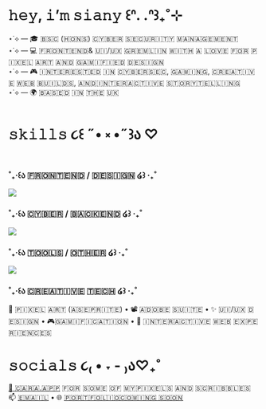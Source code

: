 #  𝚑𝚎𝚢, 𝚒’𝚖 𝚜𝚒𝚊𝚗𝚢 ꒰ᐢ. .ᐢ꒱₊˚⊹

⋆˙⟡ — 🎓 ​🇧​​🇸​​🇨​ (​🇭​​🇴​​🇳​​🇸​) ​🇨​​🇾​​🇧​​🇪​​🇷​ ​🇸​​🇪​​🇨​​🇺​​🇷​​🇮​​🇹​​🇾​ ​🇲​​🇦​​🇳​​🇦​​🇬​​🇪​​🇲​​🇪​​🇳​​🇹​ </br>
⋆˙⟡ — 💻 ​🇫​​🇷​​🇴​​🇳​​🇹​​🇪​​🇳​​🇩​ & ​🇺​​🇮​/​🇺​​🇽​ ​🇬​​🇷​​🇪​​🇲​​🇱​​🇮​​🇳​ ​🇼​​🇮​​🇹​​🇭​ ​🇦​ ​🇱​​🇴​​🇻​​🇪​ ​🇫​​🇴​​🇷​ ​🇵​​🇮​​🇽​​🇪​​🇱​ ​🇦​​🇷​​🇹​ ​🇦​​🇳​​🇩​ ​🇬​​🇦​​🇲​​🇮​​🇫​​🇮​​🇪​​🇩​ ​🇩​​🇪​​🇸​​🇮​​🇬​​🇳​ </br>
⋆˙⟡ — 🎮 ​🇮​​🇳​​🇹​​🇪​​🇷​​🇪​​🇸​​🇹​​🇪​​🇩​ ​🇮​​🇳​ ​🇨​​🇾​​🇧​​🇪​​🇷​​🇸​​🇪​​🇨​, ​🇬​​🇦​​🇲​​🇮​​🇳​​🇬​, ​🇨​​🇷​​🇪​​🇦​​🇹​​🇮​​🇻​​🇪​ ​🇼​​🇪​​🇧​ ​🇧​​🇺​​🇮​​🇱​​🇩​​🇸​, ​🇦​​🇳​​🇩​ ​🇮​​🇳​​🇹​​🇪​​🇷​​🇦​​🇨​​🇹​​🇮​​🇻​​🇪​ ​🇸​​🇹​​🇴​​🇷​​🇾​​🇹​​🇪​​🇱​​🇱​​🇮​​🇳​​🇬​ </br>
⋆˙⟡ — 🌍 ​🇧​​🇦​​🇸​​🇪​​🇩​ ​🇮​​🇳​ ​🇹​​🇭​​🇪​ ​🇺​​🇰​

# 𝚜𝚔𝚒𝚕𝚕𝚜 ૮꒰ ˶• ༝ •˶꒱ა ♡
### ˚₊‧꒰ა ​🇫​​🇷​​🇴​​🇳​​🇹​​🇪​​🇳​​🇩​ / ​🇩​​🇪​​🇸​​🇮​​🇬​​🇳​ ໒꒱ ‧₊˚ 
  <img src="https://skillicons.dev/icons?i=react,vite,ts,js,css,sass,html,figma,tailwind,threejs" />

### ˚₊‧꒰ა ​🇨​​🇾​​🇧​​🇪​​🇷​ / ​🇧​​🇦​​🇨​​🇰​​🇪​​🇳​​🇩​  ໒꒱ ‧₊˚
  <img src="https://skillicons.dev/icons?i=python,cpp,cs,php,wordpress,kali,linuxnodejs,powershell,mysql" />

### ​˚₊‧꒰ა  🇹​​🇴​​🇴​​🇱​​🇸​ / 🇴🇹​​🇭🇪🇷​​ ​​໒꒱ ‧₊˚
<img src="https://skillicons.dev/icons?i=git,github,vscode,npm,blender,replit,discord,ps,xd,premiere,ae,au,unity,yarn,netlify" />  

### ˚₊‧꒰ა  ​🇨​​🇷​​🇪​​🇦​​🇹​​🇮​​🇻​​🇪​ ​🇹​​🇪​​🇨​​🇭​ ໒꒱ ‧₊˚ 
🎨 🇵​​🇮​​🇽​​🇪​​🇱​ ​🇦​​🇷​​🇹​ (🇦​​🇸​​🇪​​🇵​​🇷​​🇮​​🇹​​🇪​) •   📽️ ​🇦​​🇩​​🇴​​🇧​​🇪​ ​🇸​​🇺​​🇮​​🇹​​🇪​ •   ✨ ​🇺​​🇮​/​🇺​​🇽​ ​🇩​​🇪​​🇸​​🇮​​🇬​​🇳​ •  🎮 ​🇬​​🇦​​🇲​​🇮​​🇫​​🇮​​🇨​​🇦​​🇹​​🇮​​🇴​​🇳​ •  💫 ​🇮​​🇳​​🇹​​🇪​​🇷​​🇦​​🇨​​🇹​​🇮​​🇻​​🇪​ ​🇼​​🇪​​🇧​ ​🇪​​🇽​​🇵​​🇪​​🇷​​🇮​​🇪​​🇳​​🇨​​🇪​​🇸​

# 𝚜𝚘𝚌𝚒𝚊𝚕𝚜 ૮₍ • ˕ - ₎ა♡₊˚
[🎨 🇨​​🇦​​🇷​​🇦​.​🇦​​🇵​​🇵​](https://cara.app/siany) ​🇫​​🇴​​🇷​ ​🇸​​🇴​​🇲​​🇪​ ​🇴​​🇫​ ​🇲​​🇾​ ​🇵​​🇮​​🇽​​🇪​​🇱​​🇸​ ​🇦​​🇳​​🇩​ ​🇸​​🇨​​🇷​​🇮​​🇧​​🇧​​🇱​​🇪​​🇸 </br>
📫 [🇪​​🇲​​🇦​​🇮​​🇱​](mailto:pharrahlita@gmail.com) • 🌐 [🇵​​🇴​​🇷​​🇹​​🇫​​🇴​​🇱​​🇮​​🇴​ ​🇨​​🇴​​🇲​​🇮​​🇳​​🇬​ ​🇸​​🇴​​🇴​​🇳](x)
